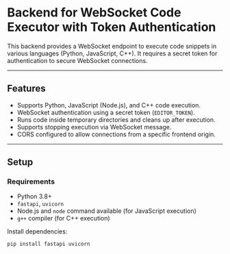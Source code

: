 # Backend for WebSocket Code Executor with Token Authentication

This backend provides a WebSocket endpoint to execute code snippets in various languages (Python, JavaScript, C++). It requires a secret token for authentication to secure WebSocket connections.

---

## Features

- Supports Python, JavaScript (Node.js), and C++ code execution.
- WebSocket authentication using a secret token (`EDITOR_TOKEN`).
- Runs code inside temporary directories and cleans up after execution.
- Supports stopping execution via WebSocket message.
- CORS configured to allow connections from a specific frontend origin.

---

## Setup

### Requirements

- Python 3.8+
- `fastapi`, `uvicorn`
- Node.js and `node` command available (for JavaScript execution)
- `g++` compiler (for C++ execution)

Install dependencies:

```bash
pip install fastapi uvicorn

